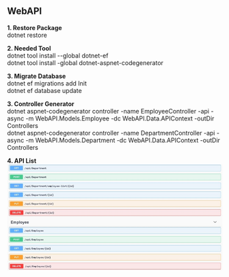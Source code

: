 ## WebAPI

**1. Restore Package**
<br/>
dotnet restore

**2. Needed Tool**
<br/>
dotnet tool install --global dotnet-ef
<br/>
dotnet tool install -global dotnet-aspnet-codegenerator

**3. Migrate Database**
<br/>
dotnet ef migrations add Init
<br/>
dotnet ef database update

**3. Controller Generator**
<br/>
dotnet aspnet-codegenerator controller -name EmployeeController -api -async -m WebAPI.Models.Employee -dc WebAPI.Data.APIContext -outDir Controllers
<br/>
dotnet aspnet-codegenerator controller -name DepartmentController -api -async -m WebAPI.Models.Department -dc WebAPI.Data.APIContext -outDir Controllers

**4. API List**
<br/>
![API](https://raw.githubusercontent.com/phuocleoceo/HRManagement/master/screen-shot/API.JPG?raw=true)

